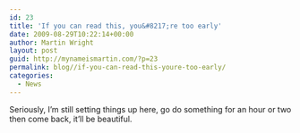 ```yaml
---
id: 23
title: 'If you can read this, you&#8217;re too early'
date: 2009-08-29T10:22:14+00:00
author: Martin Wright
layout: post
guid: http://mynameismartin.com/?p=23
permalink: blog//if-you-can-read-this-youre-too-early/
categories:
  - News
---
```

Seriously, I&#8217;m still setting things up here, go do something for an hour or two then come back, it&#8217;ll be beautiful.